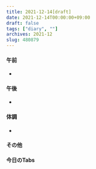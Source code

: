 ```yaml
---
title: 2021-12-14[draft]
date: 2021-12-14T00:00:00+09:00
draft: false
tags: ["diary", ""]
archives: 2021-12
slug: 480879
---
```

#### 午前
- 
#### 午後
- 
#### 体調
- 
#### その他
#### 今日のTabs